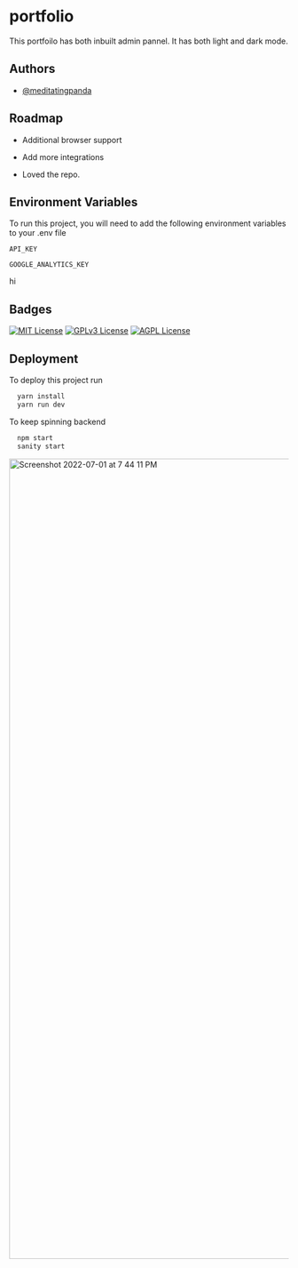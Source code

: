 # portfolio
This portfoilo has both inbuilt admin pannel.
It has both light and dark mode.


## Authors

- [@meditatingpanda](https://github.com/Meditatingpanda)


## Roadmap

- Additional browser support

- Add more integrations
- Loved the repo.


## Environment Variables

To run this project, you will need to add the following environment variables to your .env file

`API_KEY`

`GOOGLE_ANALYTICS_KEY`

hi




## Badges



[![MIT License](https://img.shields.io/badge/License-MIT-green.svg)](https://choosealicense.com/licenses/mit/)
[![GPLv3 License](https://img.shields.io/badge/License-GPL%20v3-yellow.svg)](https://opensource.org/licenses/)
[![AGPL License](https://img.shields.io/badge/license-AGPL-blue.svg)](http://www.gnu.org/licenses/agpl-3.0)



## Deployment

To deploy this project run

```bash
  yarn install
  yarn run dev
```
To keep spinning backend

```bash
  npm start
  sanity start
```



<img width="1440" alt="Screenshot 2022-07-01 at 7 44 11 PM" src="https://user-images.githubusercontent.com/83230804/176911503-68b7d7ec-68b6-446f-8530-311926b79786.png">

